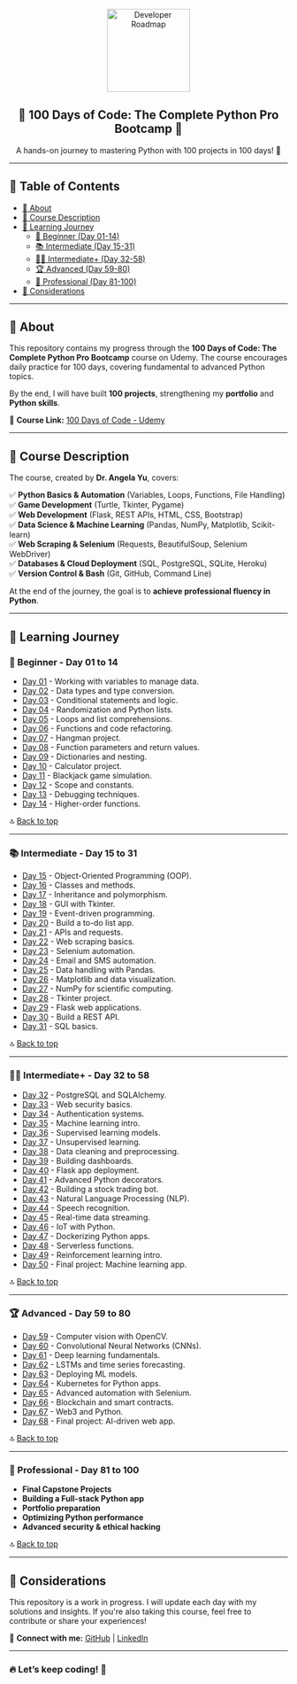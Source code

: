 <p align="center">
  <a href="https://github.com/marcoshsq/Python100DaysOfCode">
    <img src="https://i.pinimg.com/originals/d4/2f/8b/d42f8b8f1fef0dda7a891baff178c072.png" alt="Developer Roadmap" height="150">
  </a>
</p>

<h2 align="center">🐍 100 Days of Code: The Complete Python Pro Bootcamp 🐍</h2>

<p align="center">
  A hands-on journey to mastering Python with 100 projects in 100 days! 🚀
</p>

---

## 📌 Table of Contents

- [📖 About](#about)
- [🎯 Course Description](#course-description)
- [📅 Learning Journey](#learning-journey)
  - [🔰 Beginner (Day 01-14)](#-beginner---day-01-to-14)
  - [📚 Intermediate (Day 15-31)](#-intermediate---day-15-to-31)
  - [👨‍💻 Intermediate+ (Day 32-58)](#-intermediate---day-32-to-58)
  - [🏆 Advanced (Day 59-80)](#-advanced---day-59-to-80)
  - [🚀 Professional (Day 81-100)](#-professional---day-81-to-100)
- [📌 Considerations](#considerations)

---

## 📖 About

This repository contains my progress through the **100 Days of Code: The Complete Python Pro Bootcamp** course on Udemy. The course encourages daily practice for 100 days, covering fundamental to advanced Python topics. 

By the end, I will have built **100 projects**, strengthening my **portfolio** and **Python skills**.

📌 **Course Link:** [100 Days of Code - Udemy](https://www.udemy.com/course/100-days-of-code/)

---

## 🎯 Course Description

The course, created by **Dr. Angela Yu**, covers:

✅ **Python Basics & Automation** (Variables, Loops, Functions, File Handling)  
✅ **Game Development** (Turtle, Tkinter, Pygame)  
✅ **Web Development** (Flask, REST APIs, HTML, CSS, Bootstrap)  
✅ **Data Science & Machine Learning** (Pandas, NumPy, Matplotlib, Scikit-learn)  
✅ **Web Scraping & Selenium** (Requests, BeautifulSoup, Selenium WebDriver)  
✅ **Databases & Cloud Deployment** (SQL, PostgreSQL, SQLite, Heroku)  
✅ **Version Control & Bash** (Git, GitHub, Command Line)  

At the end of the journey, the goal is to **achieve professional fluency in Python**.

---

## 📅 Learning Journey

### 🔰 Beginner - Day 01 to 14
- [Day 01](#) - Working with variables to manage data.
- [Day 02](#) - Data types and type conversion.
- [Day 03](#) - Conditional statements and logic.
- [Day 04](#) - Randomization and Python lists.
- [Day 05](#) - Loops and list comprehensions.
- [Day 06](#) - Functions and code refactoring.
- [Day 07](#) - Hangman project.
- [Day 08](#) - Function parameters and return values.
- [Day 09](#) - Dictionaries and nesting.
- [Day 10](#) - Calculator project.
- [Day 11](#) - Blackjack game simulation.
- [Day 12](#) - Scope and constants.
- [Day 13](#) - Debugging techniques.
- [Day 14](#) - Higher-order functions.

🔝 [Back to top](#)

---

### 📚 Intermediate - Day 15 to 31
- [Day 15](#) - Object-Oriented Programming (OOP).
- [Day 16](#) - Classes and methods.
- [Day 17](#) - Inheritance and polymorphism.
- [Day 18](#) - GUI with Tkinter.
- [Day 19](#) - Event-driven programming.
- [Day 20](#) - Build a to-do list app.
- [Day 21](#) - APIs and requests.
- [Day 22](#) - Web scraping basics.
- [Day 23](#) - Selenium automation.
- [Day 24](#) - Email and SMS automation.
- [Day 25](#) - Data handling with Pandas.
- [Day 26](#) - Matplotlib and data visualization.
- [Day 27](#) - NumPy for scientific computing.
- [Day 28](#) - Tkinter project.
- [Day 29](#) - Flask web applications.
- [Day 30](#) - Build a REST API.
- [Day 31](#) - SQL basics.

🔝 [Back to top](#)

---

### 👨‍💻 Intermediate+ - Day 32 to 58
- [Day 32](#) - PostgreSQL and SQLAlchemy.
- [Day 33](#) - Web security basics.
- [Day 34](#) - Authentication systems.
- [Day 35](#) - Machine learning intro.
- [Day 36](#) - Supervised learning models.
- [Day 37](#) - Unsupervised learning.
- [Day 38](#) - Data cleaning and preprocessing.
- [Day 39](#) - Building dashboards.
- [Day 40](#) - Flask app deployment.
- [Day 41](#) - Advanced Python decorators.
- [Day 42](#) - Building a stock trading bot.
- [Day 43](#) - Natural Language Processing (NLP).
- [Day 44](#) - Speech recognition.
- [Day 45](#) - Real-time data streaming.
- [Day 46](#) - IoT with Python.
- [Day 47](#) - Dockerizing Python apps.
- [Day 48](#) - Serverless functions.
- [Day 49](#) - Reinforcement learning intro.
- [Day 50](#) - Final project: Machine learning app.

🔝 [Back to top](#)

---

### 🏆 Advanced - Day 59 to 80
- [Day 59](#) - Computer vision with OpenCV.
- [Day 60](#) - Convolutional Neural Networks (CNNs).
- [Day 61](#) - Deep learning fundamentals.
- [Day 62](#) - LSTMs and time series forecasting.
- [Day 63](#) - Deploying ML models.
- [Day 64](#) - Kubernetes for Python apps.
- [Day 65](#) - Advanced automation with Selenium.
- [Day 66](#) - Blockchain and smart contracts.
- [Day 67](#) - Web3 and Python.
- [Day 68](#) - Final project: AI-driven web app.

🔝 [Back to top](#)

---

### 🚀 Professional - Day 81 to 100
- **Final Capstone Projects**
- **Building a Full-stack Python app**
- **Portfolio preparation**
- **Optimizing Python performance**
- **Advanced security & ethical hacking**

🔝 [Back to top](#)

---

## 🎯 Considerations

This repository is a work in progress. I will update each day with my solutions and insights. If you're also taking this course, feel free to contribute or share your experiences!

🔗 **Connect with me:** [GitHub](https://github.com/marcoshsq) | [LinkedIn](https://www.linkedin.com/in/marcoshsq)

---

### **🔥 Let’s keep coding! 🚀**
